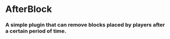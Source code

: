 # AfterBlock  

### A simple plugin that can remove blocks placed by players after a certain period of time.
